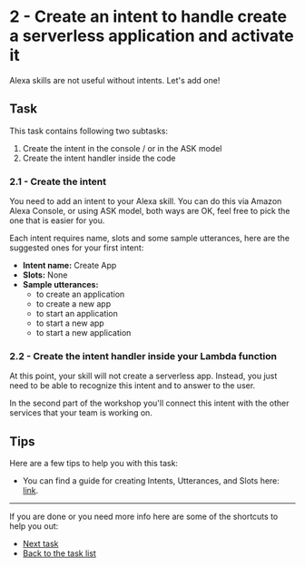 # 2 - Create an intent to handle create a serverless application and activate it

Alexa skills are not useful without intents. Let's add one!

## Task

This task contains following two subtasks:

1. Create the intent in the console / or in the ASK model
2. Create the intent handler inside the code

### 2.1 - Create the intent

You need to add an intent to your Alexa skill. You can do this via Amazon Alexa Console, or using ASK model, both ways are OK, feel free to pick the one that is easier for you.

Each intent requires name, slots and some sample utterances, here are the suggested ones for your first intent:

- **Intent name:** Create App
- **Slots:** None
- **Sample utterances:**
  - to create an application
  - to create a new app
  - to start an application
  - to start a new app
  - to start a new application

### 2.2 - Create the intent handler inside your Lambda function

At this point, your skill will not create a serverless app. Instead, you just need to be able to recognize this intent and to answer to the user.

In the second part of the workshop you'll connect this intent with the other services that your team is working on.

## Tips

Here are a few tips to help you with this task:

- You can find a guide for creating Intents, Utterances, and Slots here: [link](https://developer.amazon.com/docs/custom-skills/create-intents-utterances-and-slots.html).

------

If you are done or you need more info here are some of the shortcuts to help you out:

- [Next task](../3-create-service-intent)
- [Back to the task list](../)